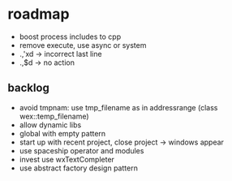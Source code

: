 # roadmap
- boost process includes to cpp
- remove execute, use async or system
- .,'xd -> incorrect last line
- .,$d -> no action

## backlog
- avoid tmpnam: use tmp_filename as in addressrange (class wex::temp_filename)
- allow dynamic libs
- global with empty pattern
- start up with recent project, close project
  -> windows appear
- use spaceship operator
  and modules
- invest use wxTextCompleter
- use abstract factory design pattern
